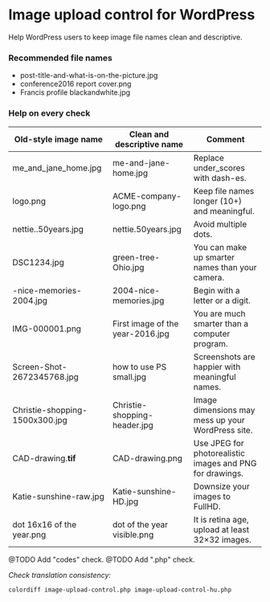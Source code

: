 # Image upload control for WordPress

Help WordPress users to keep image file names clean and descriptive.

### Recommended file names

- post-title-and-what-is-on-the-picture.jpg
- conference2016 report cover.png
- Francis profile blackandwhite.jpg

### Help on every check

| Old-style image name | Clean and descriptive name | Comment |
| -------------------- | -------------------------- | ------- |
| me_and_jane_home.jpg | me-and-jane-home.jpg | Replace under_scores with dash-es. |
| logo.png | ACME-company-logo.png | Keep file names longer (10+) and meaningful. |
| nettie..50years.jpg | nettie.50years.jpg | Avoid multiple dots. |
| DSC1234.jpg | green-tree-Ohio.jpg | You can make up smarter names than your camera. |
| -nice-memories-2004.jpg | 2004-nice-memories.jpg | Begin with a letter or a digit. |
| IMG-000001.png | First image of the year-2016.jpg | You are much smarter than a computer program. |
| Screen-Shot-2672345768.jpg | how to use PS small.jpg | Screenshots are happier with meaningful names. |
| Christie-shopping-1500x300.jpg | Christie-shopping-header.jpg | Image dimensions may mess up your WordPress site. |
| CAD-drawing.**tif** | CAD-drawing.png | Use JPEG for photorealistic images and PNG for drawings. |
| Katie-sunshine-raw.jpg | Katie-sunshine-HD.jpg | Downsize your images to FullHD. |
| dot 16x16 of the year.png | dot of the year visible.png | It is retina age, upload at least 32×32 images. |

@TODO Add "codes" check.
@TODO Add ".php" check.

*Check translation consistency:*

```bash
colordiff image-upload-control.php image-upload-control-hu.php
```
